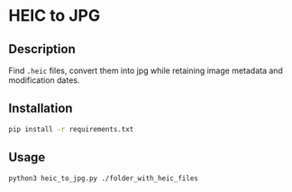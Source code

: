 # HEIC to JPG

## Description

Find ``.heic`` files, convert them into jpg while retaining image metadata and modification dates.

## Installation

```sh
pip install -r requirements.txt
```

## Usage

```sh
python3 heic_to_jpg.py ./folder_with_heic_files
```
